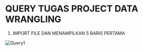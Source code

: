 # QUERY TUGAS PROJECT DATA WRANGLING
1. IMPORT FILE DAN MENAMPILKAN 5 BARIS PERTAMA

![Query1](https://github.com/user-attachments/assets/71f13176-ef88-4b05-8dce-684afacdf5ac)
